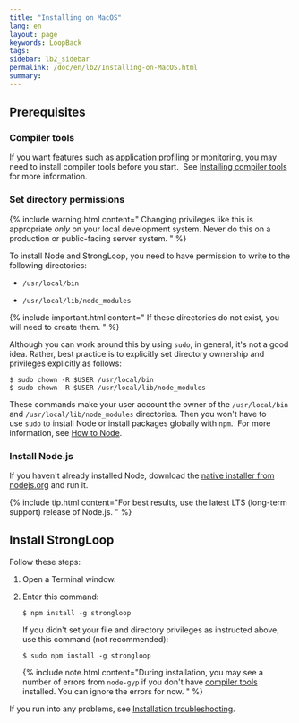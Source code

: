 ```yaml
---
title: "Installing on MacOS"
lang: en
layout: page
keywords: LoopBack
tags:
sidebar: lb2_sidebar
permalink: /doc/en/lb2/Installing-on-MacOS.html
summary:
---
```


## Prerequisites

### Compiler tools

If you want features such as [application profiling](https://docs.strongloop.com/display/SLC/Profiling) or [monitoring](https://docs.strongloop.com/display/SLC/Monitoring-app-metrics), you may need to install compiler tools before you start.  See [Installing compiler tools](/doc/{{page.lang}}/lb2/Installing-compiler-tools.html#Installingcompilertools-MacOS) for more information.

### Set directory permissions

{% include warning.html content="
Changing privileges like this is appropriate _only_ on your local development system. Never do this on a production or public-facing server system.
" %}

To install Node and StrongLoop, you need to have permission to write to the following directories:

*   `/usr/local/bin` 

*   `/usr/local/lib/node_modules`

{% include important.html content="
If these directories do not exist, you will need to create them.
" %}

Although you can work around this by using `sudo`, in general, it's not a good idea. Rather, best practice is to explicitly set directory ownership and privileges explicitly as follows:

```
$ sudo chown -R $USER /usr/local/bin
$ sudo chown -R $USER /usr/local/lib/node_modules
```

These commands make your user account the owner of the `/usr/local/bin`  and `/usr/local/lib/node_modules` directories. Then you won't have to use `sudo` to install Node or install packages globally with `npm`.  For more information, see [How to Node](http://howtonode.org/introduction-to-npm).

### Install Node.js

If you haven't already installed Node, download the [native installer from nodejs.org](http://nodejs.org/download) and run it.

{% include tip.html content="For best results, use the latest LTS (long-term support) release of Node.js.
" %}  

## Install StrongLoop

Follow these steps:

1.  Open a Terminal window.
2.  Enter this command:

    `$ npm install -g strongloop`

    If you didn't set your file and directory privileges as instructed above, use this command (not recommended):

    `$ sudo npm install -g strongloop`

    {% include note.html content="During installation, you may see a number of errors from `node-gyp` if you don't have [compiler tools](Installing-compiler-tools.html) installed. You can ignore the errors for now.
    " %}

If you run into any problems, see [Installation troubleshooting](/doc/{{page.lang}}/lb2/Installation-troubleshooting.html).
